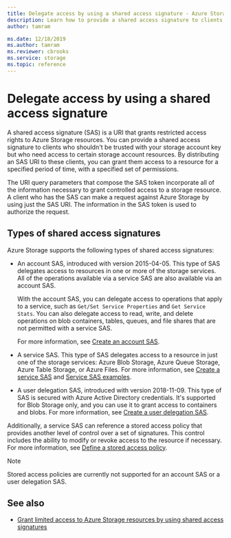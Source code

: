 ```yaml
---
title: Delegate access by using a shared access signature - Azure Storage
description: Learn how to provide a shared access signature to clients who shouldn't be trusted with your storage account key when you want to delegate access to certain storage account resources.
author: tamram

ms.date: 12/18/2019
ms.author: tamram
ms.reviewer: cbrooks
ms.service: storage
ms.topic: reference
---
```


# Delegate access by using a shared access signature

A shared access signature (SAS) is a URI that grants restricted access rights to Azure Storage resources. You can provide a shared access signature to clients who shouldn't be trusted with your storage account key but who need access to certain storage account resources. By distributing an SAS URI to these clients, you can grant them access to a resource for a specified period of time, with a specified set of permissions.  

The URI query parameters that compose the SAS token incorporate all of the information necessary to grant controlled access to a storage resource. A client who has the SAS can make a request against Azure Storage by using just the SAS URI. The information in the SAS token is used to authorize the request.  

## Types of shared access signatures
  
Azure Storage supports the following types of shared access signatures:  
  
- An account SAS, introduced with version 2015-04-05. This type of SAS delegates access to resources in one or more of the storage services. All of the operations available via a service SAS are also available via an account SAS. 

  With the account SAS, you can delegate access to operations that apply to a service, such as `Get/Set Service Properties` and `Get Service Stats`. You can also delegate access to read, write, and delete operations on blob containers, tables, queues, and file shares that are not permitted with a service SAS. 
  
  For more information, see [Create an account SAS](create-account-sas.md).  
  
- A service SAS. This type of SAS delegates access to a resource in just one of the storage services: Azure Blob Storage, Azure Queue Storage, Azure Table Storage, or Azure Files. For more information, see [Create a service SAS](create-service-sas.md) and [Service SAS examples](Service-SAS-Examples.md).  

- A user delegation SAS, introduced with version 2018-11-09. This type of SAS is secured with Azure Active Directory credentials. It's supported for Blob Storage only, and you can use it to grant access to containers and blobs. For more information, see [Create a user delegation SAS](create-user-delegation-sas.md).

Additionally, a service SAS can reference a stored access policy that provides another level of control over a set of signatures. This control includes the ability to modify or revoke access to the resource if necessary. For more information, see [Define a stored access policy](define-stored-access-policy.md).  

> [!NOTE]
> Stored access policies are currently not supported for an account SAS or a user delegation SAS.

## See also

- [Grant limited access to Azure Storage resources by using shared access signatures](/azure/storage/common/storage-sas-overview)
